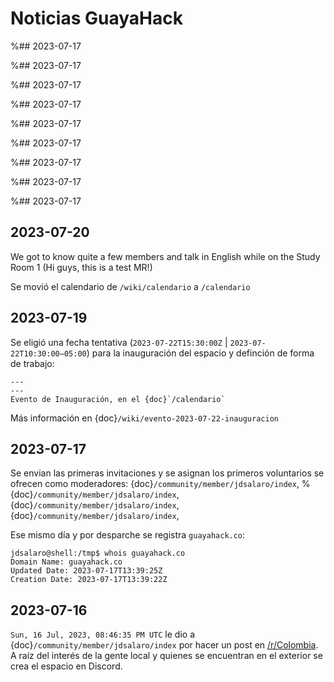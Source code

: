 
# Noticias GuayaHack

%## 2023-07-17 

%## 2023-07-17 

%## 2023-07-17 

%## 2023-07-17 

%## 2023-07-17 

%## 2023-07-17 

%## 2023-07-17 

%## 2023-07-17 

%## 2023-07-17 

## 2023-07-20 

We got to know quite a few members and talk in English while on the Study Room 1 (Hi guys, this is a test MR!)

Se movió el calendario de `/wiki/calendario` a `/calendario`

## 2023-07-19 

Se eligió una fecha tentativa (`2023‐07‐22T15:30:00Z` | `2023‐07‐22T10:30:00−05:00`) para la inauguración del espacio y definción de forma de trabajo: 

```{figure} noticias.md-data/2023-07-19-evento-inauguracion.png
---
---
Evento de Inauguración, en el {doc}`/calendario`
```

Más información en {doc}`/wiki/evento-2023-07-22-inauguracion`

## 2023-07-17 

Se envian las primeras invitaciones y se asignan los primeros voluntarios se ofrecen como moderadores: {doc}`/community/member/jdsalaro/index`, 
%{doc}`/community/member/jdsalaro/index`, {doc}`/community/member/jdsalaro/index`, {doc}`/community/member/jdsalaro/index`, 

Ese mismo día y por desparche se registra `guayahack.co`:

```console
jdsalaro@shell:/tmp$ whois guayahack.co
Domain Name: guayahack.co
Updated Date: 2023-07-17T13:39:25Z
Creation Date: 2023-07-17T13:39:22Z

```

## 2023-07-16 

`Sun, 16 Jul, 2023, 08:46:35 PM UTC` le dio a {doc}`/community/member/jdsalaro/index` por hacer un post en [/r/Colombia](https://www.reddit.com/r/Colombia/comments/151fkiz/con_una_prima_y_un_amigo_armaremos_un_grupo_de/). A raíz del interés de la gente local y quienes se encuentran en el exterior se crea el espacio en Discord.


